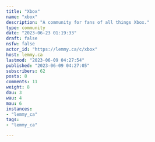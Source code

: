 ```yaml
---
title: "Xbox" 
name: "xbox"
description: "A community for fans of all things Xbox."
type: community
date: "2023-06-23 01:19:33"
draft: false
nsfw: false
actor_id: "https://lemmy.ca/c/xbox"
host: lemmy.ca
lastmod: "2023-06-09 04:27:54"
published: "2023-06-09 04:27:05"
subscribers: 62
posts: 8
comments: 11
weight: 8
dau: 3
wau: 4
mau: 6
instances:
- "lemmy_ca"
tags: 
- "lemmy_ca"

---
```

